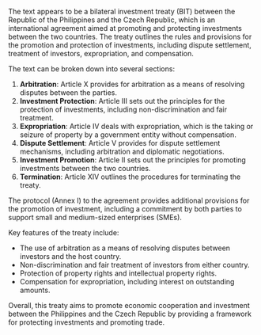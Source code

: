 The text appears to be a bilateral investment treaty (BIT) between the Republic of the Philippines and the Czech Republic, which is an international agreement aimed at promoting and protecting investments between the two countries. The treaty outlines the rules and provisions for the promotion and protection of investments, including dispute settlement, treatment of investors, expropriation, and compensation.

The text can be broken down into several sections:

1. **Arbitration**: Article X provides for arbitration as a means of resolving disputes between the parties.
2. **Investment Protection**: Article III sets out the principles for the protection of investments, including non-discrimination and fair treatment.
3. **Expropriation**: Article IV deals with expropriation, which is the taking or seizure of property by a government entity without compensation.
4. **Dispute Settlement**: Article V provides for dispute settlement mechanisms, including arbitration and diplomatic negotiations.
5. **Investment Promotion**: Article II sets out the principles for promoting investments between the two countries.
6. **Termination**: Article XIV outlines the procedures for terminating the treaty.

The protocol (Annex I) to the agreement provides additional provisions for the promotion of investment, including a commitment by both parties to support small and medium-sized enterprises (SMEs).

Key features of the treaty include:

* The use of arbitration as a means of resolving disputes between investors and the host country.
* Non-discrimination and fair treatment of investors from either country.
* Protection of property rights and intellectual property rights.
* Compensation for expropriation, including interest on outstanding amounts.

Overall, this treaty aims to promote economic cooperation and investment between the Philippines and the Czech Republic by providing a framework for protecting investments and promoting trade.